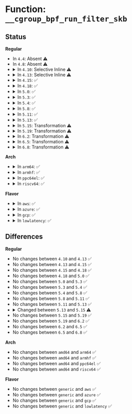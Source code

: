 # Function: <code>__cgroup_bpf_run_filter_skb</code>

## Status
<b>Regular</b>
<ul>
<li>
In <code>4.4</code>: Absent ⚠️
</li>
<li>
In <code>4.8</code>: Absent ⚠️
</li>
<li>
<details>
<summary>In <code>4.10</code>: Selective Inline ⚠️</summary>

```c
int __cgroup_bpf_run_filter_skb(struct sock *sk, struct sk_buff *skb, enum bpf_attach_type type);
```

**Collision:** Unique Global

**Inline:** Selective

**Transformation:** False

**Instances:**

```
In kernel/bpf/cgroup.c (ffffffff811975d0)
Location: kernel/bpf/cgroup.c:170
Inline: True
Direct callers:
  - net/ipv4/ip_output.c:ip_mc_finish_output
  - net/ipv4/ip_output.c:ip_finish_output
```
**Symbols:**

```
ffffffff811975d0-ffffffff81197818: __cgroup_bpf_run_filter_skb (STB_GLOBAL)
```
</details>
</li>
<li>
<details>
<summary>In <code>4.13</code>: Selective Inline ⚠️</summary>

```c
int __cgroup_bpf_run_filter_skb(struct sock *sk, struct sk_buff *skb, enum bpf_attach_type type);
```

**Collision:** Unique Global

**Inline:** Selective

**Transformation:** False

**Instances:**

```
In kernel/bpf/cgroup.c (ffffffff8119f250)
Location: kernel/bpf/cgroup.c:170
Inline: True
Direct callers:
  - net/ipv4/ip_output.c:ip_mc_finish_output
  - net/ipv4/ip_output.c:ip_finish_output
  - net/ipv6/ip6_output.c:ip6_finish_output
```
**Symbols:**

```
ffffffff8119f250-ffffffff8119f3d8: __cgroup_bpf_run_filter_skb (STB_GLOBAL)
```
</details>
</li>
<li>
<details>
<summary>In <code>4.15</code>: ✅</summary>

```c
int __cgroup_bpf_run_filter_skb(struct sock *sk, struct sk_buff *skb, enum bpf_attach_type type);
```

**Collision:** Unique Global

**Inline:** No

**Transformation:** False

**Instances:**

```
In kernel/bpf/cgroup.c (ffffffff811b2440)
Location: kernel/bpf/cgroup.c:446
Inline: False
Direct callers:
  - net/ipv4/ip_output.c:ip_mc_finish_output
  - net/ipv4/ip_output.c:ip_finish_output
  - net/ipv6/ip6_output.c:ip6_finish_output
```
**Symbols:**

```
ffffffff811b2440-ffffffff811b261d: __cgroup_bpf_run_filter_skb (STB_GLOBAL)
```
</details>
</li>
<li>
<details>
<summary>In <code>4.18</code>: ✅</summary>

```c
int __cgroup_bpf_run_filter_skb(struct sock *sk, struct sk_buff *skb, enum bpf_attach_type type);
```

**Collision:** Unique Global

**Inline:** No

**Transformation:** False

**Instances:**

```
In kernel/bpf/cgroup.c (ffffffff811d1ad0)
Location: kernel/bpf/cgroup.c:499
Inline: False
Direct callers:
  - net/ipv4/ip_output.c:ip_mc_finish_output
  - net/ipv4/ip_output.c:ip_finish_output
  - net/ipv6/ip6_output.c:ip6_finish_output
```
**Symbols:**

```
ffffffff811d1ad0-ffffffff811d1c9a: __cgroup_bpf_run_filter_skb (STB_GLOBAL)
```
</details>
</li>
<li>
<details>
<summary>In <code>5.0</code>: ✅</summary>

```c
int __cgroup_bpf_run_filter_skb(struct sock *sk, struct sk_buff *skb, enum bpf_attach_type type);
```

**Collision:** Unique Global

**Inline:** No

**Transformation:** False

**Instances:**

```
In kernel/bpf/cgroup.c (ffffffff811e17f0)
Location: kernel/bpf/cgroup.c:550
Inline: False
Direct callers:
  - net/core/filter.c:sk_filter_trim_cap
  - net/ipv4/ip_output.c:ip_mc_finish_output
  - net/ipv4/ip_output.c:ip_finish_output
  - net/ipv6/ip6_output.c:ip6_finish_output
```
**Symbols:**

```
ffffffff811e17f0-ffffffff811e19ef: __cgroup_bpf_run_filter_skb (STB_GLOBAL)
```
</details>
</li>
<li>
<details>
<summary>In <code>5.3</code>: ✅</summary>

```c
int __cgroup_bpf_run_filter_skb(struct sock *sk, struct sk_buff *skb, enum bpf_attach_type type);
```

**Collision:** Unique Global

**Inline:** No

**Transformation:** False

**Instances:**

```
In kernel/bpf/cgroup.c (ffffffff811f88d0)
Location: kernel/bpf/cgroup.c:616
Inline: False
Direct callers:
  - net/core/filter.c:sk_filter_trim_cap
  - net/ipv4/ip_output.c:ip_mc_finish_output
  - net/ipv4/ip_output.c:ip_finish_output
  - net/ipv6/ip6_output.c:ip6_finish_output
```
**Symbols:**

```
ffffffff811f88d0-ffffffff811f8c85: __cgroup_bpf_run_filter_skb (STB_GLOBAL)
```
</details>
</li>
<li>
<details>
<summary>In <code>5.4</code>: ✅</summary>

```c
int __cgroup_bpf_run_filter_skb(struct sock *sk, struct sk_buff *skb, enum bpf_attach_type type);
```

**Collision:** Unique Global

**Inline:** No

**Transformation:** False

**Instances:**

```
In kernel/bpf/cgroup.c (ffffffff81205900)
Location: kernel/bpf/cgroup.c:626
Inline: False
Direct callers:
  - net/core/filter.c:sk_filter_trim_cap
  - net/ipv4/ip_output.c:ip_mc_finish_output
  - net/ipv4/ip_output.c:ip_finish_output
  - net/ipv6/ip6_output.c:ip6_finish_output
```
**Symbols:**

```
ffffffff81205900-ffffffff81205cb5: __cgroup_bpf_run_filter_skb (STB_GLOBAL)
```
</details>
</li>
<li>
<details>
<summary>In <code>5.8</code>: ✅</summary>

```c
int __cgroup_bpf_run_filter_skb(struct sock *sk, struct sk_buff *skb, enum bpf_attach_type type);
```

**Collision:** Unique Global

**Inline:** No

**Transformation:** False

**Instances:**

```
In kernel/bpf/cgroup.c (ffffffff8122cb30)
Location: kernel/bpf/cgroup.c:963
Inline: False
Direct callers:
  - net/core/filter.c:sk_filter_trim_cap
  - net/ipv4/ip_output.c:ip_mc_finish_output
  - net/ipv4/ip_output.c:ip_finish_output
  - net/ipv6/ip6_output.c:ip6_finish_output
```
**Symbols:**

```
ffffffff8122cb30-ffffffff8122cd09: __cgroup_bpf_run_filter_skb (STB_GLOBAL)
```
</details>
</li>
<li>
<details>
<summary>In <code>5.11</code>: ✅</summary>

```c
int __cgroup_bpf_run_filter_skb(struct sock *sk, struct sk_buff *skb, enum bpf_attach_type type);
```

**Collision:** Unique Global

**Inline:** No

**Transformation:** False

**Instances:**

```
In kernel/bpf/cgroup.c (ffffffff81234fb0)
Location: kernel/bpf/cgroup.c:987
Inline: False
Direct callers:
  - net/core/filter.c:sk_filter_trim_cap
  - net/ipv4/ip_output.c:ip_mc_finish_output
  - net/ipv4/ip_output.c:ip_finish_output
  - net/ipv6/ip6_output.c:ip6_finish_output
```
**Symbols:**

```
ffffffff81234fb0-ffffffff812351b8: __cgroup_bpf_run_filter_skb (STB_GLOBAL)
```
</details>
</li>
<li>
<details>
<summary>In <code>5.13</code>: ✅</summary>

```c
int __cgroup_bpf_run_filter_skb(struct sock *sk, struct sk_buff *skb, enum bpf_attach_type type);
```

**Collision:** Unique Global

**Inline:** No

**Transformation:** False

**Instances:**

```
In kernel/bpf/cgroup.c (ffffffff81239680)
Location: kernel/bpf/cgroup.c:987
Inline: False
Direct callers:
  - net/core/filter.c:sk_filter_trim_cap
  - net/ipv4/ip_output.c:ip_mc_finish_output
  - net/ipv4/ip_output.c:ip_finish_output
  - net/ipv6/ip6_output.c:ip6_finish_output
```
**Symbols:**

```
ffffffff81239680-ffffffff81239b96: __cgroup_bpf_run_filter_skb (STB_GLOBAL)
```
</details>
</li>
<li>
<details>
<summary>In <code>5.15</code>: Transformation ⚠️</summary>

```c
int __cgroup_bpf_run_filter_skb(struct sock *sk, struct sk_buff *skb, enum cgroup_bpf_attach_type atype);
```

**Collision:** Unique Global

**Inline:** No

**Transformation:** True

**Instances:**

```
In kernel/bpf/cgroup.c (0)
Location: kernel/bpf/cgroup.c:1017
Inline: False
Direct callers:
  - net/core/filter.c:sk_filter_trim_cap
  - net/ipv4/ip_output.c:ip_mc_finish_output
  - net/ipv4/ip_output.c:ip_finish_output
  - net/ipv6/ip6_output.c:ip6_finish_output
```
**Symbols:**

```
ffffffff81cb9747-ffffffff81cb976f: __cgroup_bpf_run_filter_skb.cold (STB_LOCAL)
ffffffff81273e90-ffffffff81274308: __cgroup_bpf_run_filter_skb (STB_GLOBAL)
```
</details>
</li>
<li>
<details>
<summary>In <code>5.19</code>: Transformation ⚠️</summary>

```c
int __cgroup_bpf_run_filter_skb(struct sock *sk, struct sk_buff *skb, enum cgroup_bpf_attach_type atype);
```

**Collision:** Unique Global

**Inline:** No

**Transformation:** True

**Instances:**

```
In kernel/bpf/cgroup.c (0)
Location: kernel/bpf/cgroup.c:1142
Inline: False
Direct callers:
  - net/core/filter.c:sk_filter_trim_cap
  - net/ipv4/ip_output.c:ip_mc_finish_output
  - net/ipv4/ip_output.c:ip_finish_output
  - net/ipv6/ip6_output.c:ip6_finish_output
```
**Symbols:**

```
ffffffff81e6ab5d-ffffffff81e6ab83: __cgroup_bpf_run_filter_skb.cold (STB_LOCAL)
ffffffff812c20d0-ffffffff812c23ac: __cgroup_bpf_run_filter_skb (STB_GLOBAL)
```
</details>
</li>
<li>
<details>
<summary>In <code>6.2</code>: Transformation ⚠️</summary>

```c
int __cgroup_bpf_run_filter_skb(struct sock *sk, struct sk_buff *skb, enum cgroup_bpf_attach_type atype);
```

**Collision:** Unique Global

**Inline:** No

**Transformation:** True

**Instances:**

```
In kernel/bpf/cgroup.c (0)
Location: kernel/bpf/cgroup.c:1356
Inline: False
Direct callers:
  - net/core/filter.c:sk_filter_trim_cap
  - net/ipv4/ip_output.c:ip_mc_finish_output
  - net/ipv4/ip_output.c:ip_finish_output
  - net/ipv6/ip6_output.c:ip6_finish_output
```
**Symbols:**

```
ffffffff82061c1b-ffffffff82061c41: __cgroup_bpf_run_filter_skb.cold (STB_LOCAL)
ffffffff813268d0-ffffffff81326bac: __cgroup_bpf_run_filter_skb (STB_GLOBAL)
```
</details>
</li>
<li>
<details>
<summary>In <code>6.5</code>: Transformation ⚠️</summary>

```c
int __cgroup_bpf_run_filter_skb(struct sock *sk, struct sk_buff *skb, enum cgroup_bpf_attach_type atype);
```

**Collision:** Unique Global

**Inline:** No

**Transformation:** True

**Instances:**

```
In kernel/bpf/cgroup.c (0)
Location: kernel/bpf/cgroup.c:1356
Inline: False
Direct callers:
  - net/core/filter.c:sk_filter_trim_cap
  - net/ipv4/ip_output.c:ip_mc_finish_output
  - net/ipv4/ip_output.c:ip_finish_output
  - net/ipv6/ip6_output.c:ip6_finish_output
```
**Symbols:**

```
ffffffff820e1360-ffffffff820e1379: __cgroup_bpf_run_filter_skb.cold (STB_LOCAL)
ffffffff81356c20-ffffffff81356ef6: __cgroup_bpf_run_filter_skb (STB_GLOBAL)
```
</details>
</li>
<li>
<details>
<summary>In <code>6.8</code>: Transformation ⚠️</summary>

```c
int __cgroup_bpf_run_filter_skb(struct sock *sk, struct sk_buff *skb, enum cgroup_bpf_attach_type atype);
```

**Collision:** Unique Global

**Inline:** No

**Transformation:** True

**Instances:**

```
In kernel/bpf/cgroup.c (0)
Location: kernel/bpf/cgroup.c:1357
Inline: False
Direct callers:
  - net/core/filter.c:sk_filter_trim_cap
  - net/ipv4/ip_output.c:ip_mc_finish_output
  - net/ipv4/ip_output.c:ip_finish_output
  - net/ipv6/ip6_output.c:ip6_finish_output
```
**Symbols:**

```
ffffffff821bdd6f-ffffffff821bdd88: __cgroup_bpf_run_filter_skb.cold (STB_LOCAL)
ffffffff8137f750-ffffffff8137fa26: __cgroup_bpf_run_filter_skb (STB_GLOBAL)
```
</details>
</li>
</ul>
<b>Arch</b>
<ul>
<li>
<details>
<summary>In <code>arm64</code>: ✅</summary>

```c
int __cgroup_bpf_run_filter_skb(struct sock *sk, struct sk_buff *skb, enum bpf_attach_type type);
```

**Collision:** Unique Global

**Inline:** No

**Transformation:** False

**Instances:**

```
In kernel/bpf/cgroup.c (ffff80001028e860)
Location: kernel/bpf/cgroup.c:626
Inline: False
Direct callers:
  - net/core/filter.c:sk_filter_trim_cap
  - net/ipv4/ip_output.c:ip_mc_finish_output
  - net/ipv4/ip_output.c:ip_finish_output
  - net/ipv6/ip6_output.c:ip6_finish_output
```
**Symbols:**

```
ffff80001028e860-ffff80001028ec28: __cgroup_bpf_run_filter_skb (STB_GLOBAL)
```
</details>
</li>
<li>
<details>
<summary>In <code>armhf</code>: ✅</summary>

```c
int __cgroup_bpf_run_filter_skb(struct sock *sk, struct sk_buff *skb, enum bpf_attach_type type);
```

**Collision:** Unique Global

**Inline:** No

**Transformation:** False

**Instances:**

```
In kernel/bpf/cgroup.c (c04bda58)
Location: kernel/bpf/cgroup.c:626
Inline: False
Direct callers:
  - net/core/filter.c:sk_filter_trim_cap
  - net/ipv4/ip_output.c:ip_mc_finish_output
  - net/ipv4/ip_output.c:ip_finish_output
  - net/ipv6/ip6_output.c:ip6_finish_output
```
**Symbols:**

```
c04bda58-c04bdf98: __cgroup_bpf_run_filter_skb (STB_GLOBAL)
```
</details>
</li>
<li>
<details>
<summary>In <code>ppc64el</code>: ✅</summary>

```c
int __cgroup_bpf_run_filter_skb(struct sock *sk, struct sk_buff *skb, enum bpf_attach_type type);
```

**Collision:** Unique Global

**Inline:** No

**Transformation:** False

**Instances:**

```
In kernel/bpf/cgroup.c (c00000000033b0b0)
Location: kernel/bpf/cgroup.c:626
Inline: False
Direct callers:
  - net/core/filter.c:sk_filter_trim_cap
  - net/ipv4/ip_output.c:ip_mc_finish_output
  - net/ipv4/ip_output.c:ip_finish_output
  - net/ipv6/ip6_output.c:ip6_finish_output
```
**Symbols:**

```
c00000000033b0b0-c00000000033b68c: __cgroup_bpf_run_filter_skb (STB_GLOBAL)
```
</details>
</li>
<li>
<details>
<summary>In <code>riscv64</code>: ✅</summary>

```c
int __cgroup_bpf_run_filter_skb(struct sock *sk, struct sk_buff *skb, enum bpf_attach_type type);
```

**Collision:** Unique Global

**Inline:** No

**Transformation:** False

**Instances:**

```
In kernel/bpf/cgroup.c (ffffffe0001c1a26)
Location: kernel/bpf/cgroup.c:626
Inline: False
Direct callers:
  - net/core/filter.c:sk_filter_trim_cap
  - net/ipv4/ip_output.c:ip_mc_finish_output
  - net/ipv4/ip_output.c:ip_finish_output
  - net/ipv6/ip6_output.c:ip6_finish_output
```
**Symbols:**

```
ffffffe0001c1a26-ffffffe0001c1e0c: __cgroup_bpf_run_filter_skb (STB_GLOBAL)
```
</details>
</li>
</ul>
<b>Flavor</b>
<ul>
<li>
<details>
<summary>In <code>aws</code>: ✅</summary>

```c
int __cgroup_bpf_run_filter_skb(struct sock *sk, struct sk_buff *skb, enum bpf_attach_type type);
```

**Collision:** Unique Global

**Inline:** No

**Transformation:** False

**Instances:**

```
In kernel/bpf/cgroup.c (ffffffff811fdf20)
Location: kernel/bpf/cgroup.c:626
Inline: False
Direct callers:
  - net/core/filter.c:sk_filter_trim_cap
  - net/ipv4/ip_output.c:ip_mc_finish_output
  - net/ipv4/ip_output.c:ip_finish_output
  - net/ipv6/ip6_output.c:ip6_finish_output
```
**Symbols:**

```
ffffffff811fdf20-ffffffff811fe2d5: __cgroup_bpf_run_filter_skb (STB_GLOBAL)
```
</details>
</li>
<li>
<details>
<summary>In <code>azure</code>: ✅</summary>

```c
int __cgroup_bpf_run_filter_skb(struct sock *sk, struct sk_buff *skb, enum bpf_attach_type type);
```

**Collision:** Unique Global

**Inline:** No

**Transformation:** False

**Instances:**

```
In kernel/bpf/cgroup.c (ffffffff811f0c70)
Location: kernel/bpf/cgroup.c:626
Inline: False
Direct callers:
  - net/core/filter.c:sk_filter_trim_cap
  - net/ipv4/ip_output.c:ip_mc_finish_output
  - net/ipv4/ip_output.c:ip_finish_output
  - net/ipv6/ip6_output.c:ip6_finish_output
```
**Symbols:**

```
ffffffff811f0c70-ffffffff811f1025: __cgroup_bpf_run_filter_skb (STB_GLOBAL)
```
</details>
</li>
<li>
<details>
<summary>In <code>gcp</code>: ✅</summary>

```c
int __cgroup_bpf_run_filter_skb(struct sock *sk, struct sk_buff *skb, enum bpf_attach_type type);
```

**Collision:** Unique Global

**Inline:** No

**Transformation:** False

**Instances:**

```
In kernel/bpf/cgroup.c (ffffffff811fbcf0)
Location: kernel/bpf/cgroup.c:626
Inline: False
Direct callers:
  - net/core/filter.c:sk_filter_trim_cap
  - net/ipv4/ip_output.c:ip_mc_finish_output
  - net/ipv4/ip_output.c:ip_finish_output
  - net/ipv6/ip6_output.c:ip6_finish_output
```
**Symbols:**

```
ffffffff811fbcf0-ffffffff811fc0a5: __cgroup_bpf_run_filter_skb (STB_GLOBAL)
```
</details>
</li>
<li>
<details>
<summary>In <code>lowlatency</code>: ✅</summary>

```c
int __cgroup_bpf_run_filter_skb(struct sock *sk, struct sk_buff *skb, enum bpf_attach_type type);
```

**Collision:** Unique Global

**Inline:** No

**Transformation:** False

**Instances:**

```
In kernel/bpf/cgroup.c (ffffffff8120a8d0)
Location: kernel/bpf/cgroup.c:626
Inline: False
Direct callers:
  - net/core/filter.c:sk_filter_trim_cap
  - net/ipv4/ip_output.c:ip_mc_finish_output
  - net/ipv4/ip_output.c:ip_finish_output
  - net/ipv6/ip6_output.c:ip6_finish_output
```
**Symbols:**

```
ffffffff8120a8d0-ffffffff8120acd0: __cgroup_bpf_run_filter_skb (STB_GLOBAL)
```
</details>
</li>
</ul>

## Differences
<b>Regular</b>
<ul>
<li>
No changes between <code>4.10</code> and <code>4.13</code> ✅
</li>
<li>
No changes between <code>4.13</code> and <code>4.15</code> ✅
</li>
<li>
No changes between <code>4.15</code> and <code>4.18</code> ✅
</li>
<li>
No changes between <code>4.18</code> and <code>5.0</code> ✅
</li>
<li>
No changes between <code>5.0</code> and <code>5.3</code> ✅
</li>
<li>
No changes between <code>5.3</code> and <code>5.4</code> ✅
</li>
<li>
No changes between <code>5.4</code> and <code>5.8</code> ✅
</li>
<li>
No changes between <code>5.8</code> and <code>5.11</code> ✅
</li>
<li>
No changes between <code>5.11</code> and <code>5.13</code> ✅
</li>
<li>
<details>
<summary>Changed between <code>5.13</code> and <code>5.15</code> ⚠️</summary>
<ul>
<li>
<b>Param added. </b>
<code>enum cgroup_bpf_attach_type atype</code>
</li>
<li>
<b>Param removed. </b>
<code>enum bpf_attach_type type</code>
</li>
</ul>
</details>
</li>
<li>
No changes between <code>5.15</code> and <code>5.19</code> ✅
</li>
<li>
No changes between <code>5.19</code> and <code>6.2</code> ✅
</li>
<li>
No changes between <code>6.2</code> and <code>6.5</code> ✅
</li>
<li>
No changes between <code>6.5</code> and <code>6.8</code> ✅
</li>
</ul>
<b>Arch</b>
<ul>
<li>
No changes between <code>amd64</code> and <code>arm64</code> ✅
</li>
<li>
No changes between <code>amd64</code> and <code>armhf</code> ✅
</li>
<li>
No changes between <code>amd64</code> and <code>ppc64el</code> ✅
</li>
<li>
No changes between <code>amd64</code> and <code>riscv64</code> ✅
</li>
</ul>
<b>Flavor</b>
<ul>
<li>
No changes between <code>generic</code> and <code>aws</code> ✅
</li>
<li>
No changes between <code>generic</code> and <code>azure</code> ✅
</li>
<li>
No changes between <code>generic</code> and <code>gcp</code> ✅
</li>
<li>
No changes between <code>generic</code> and <code>lowlatency</code> ✅
</li>
</ul>
